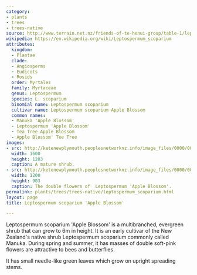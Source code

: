 ```yaml
---
category:
- plants
- trees
- trees-native
source: http://www.terrain.net.nz/friends-of-te-henui-group/table-1/leptospermum-scoparium-apple-blossom.html
wikipedia: https://en.wikipedia.org/wiki/Leptospermum_scoparium
attributes:
  kingdom:
  - Plantae
  clade:
  - Angiosperms
  - Eudicots
  - Rosids
  order: Myrtales
  family: Myrtaceae
  genus: Leptospermum
  species: L. scoparium
  binomial name: Leptospermum scoparium
  cultivar name: Leptospermum scoparium Apple Blossom
  common names:
  - Manuka 'Apple Blossom'
  - Leptospermum 'Apple Blossom'
  - Tea Tree Apple Blossom
  - Apple Blossom' Tee Tree
images:
- src: http://ketenewplymouth.peoplesnetworknz.info/image_files/0000/0012/7788/1-Leptospermum_scoparium_Apple_Blossom_.JPG
  width: 1600
  height: 1203
  caption: A mature shrub.
- src: http://ketenewplymouth.peoplesnetworknz.info/image_files/0000/0012/7793/1-Leptospermum_scoparium_Apple_Blossom_-004.JPG
  width: 1200
  height: 903
  caption: The double flowers of  Leptospermum 'Apple Blossom'.
permalink: plants/trees/trees-native/leptospermum_scoparium.html
layout: page
title: Leptospermum scoparium 'Apple Blossom'

---
```

Leptospermum scoparium 'Apple Blossom' is a multibranched, evergreen shrub that can grow to 6m in height. It is an early cultivar of the New Zealand's native shrub Leptospermum scoparium commonly called Manuka. During spring and summer, it has masses of double soft-pink flowers are attractive to bees and butterflies.

It has small needle-like green leaves which grow on upright spreading stems.
